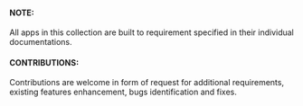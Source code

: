 #### NOTE:
All apps in this collection are built to requirement specified in their individual documentations.

#### CONTRIBUTIONS:
Contributions are welcome in form of request for additional requirements, existing features enhancement, bugs identification and fixes.
